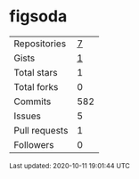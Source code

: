 # figsoda

|||
-|-
Repositories | [7](https://github.com/figsoda?tab=repositories)
Gists | [1](https://gist.github.com/figsoda)
Total stars | 1
Total forks | 0
Commits | 582
Issues | 5
Pull requests | 1
Followers | 0

<sub>Last updated: 2020-10-11 19:01:44 UTC</sub>
